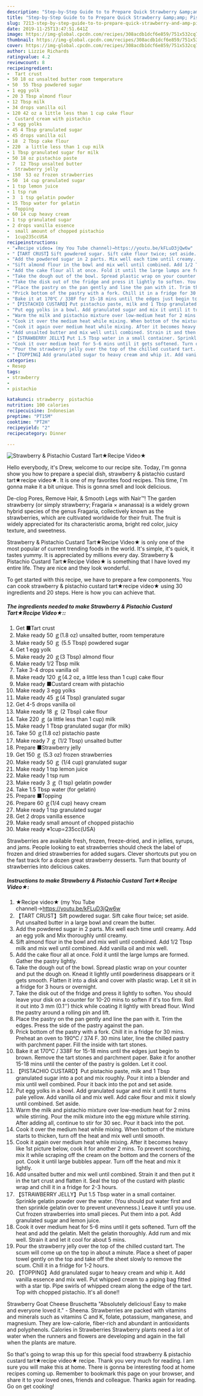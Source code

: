 ```yaml
---
description: "Step-by-Step Guide to to Prepare Quick Strawberry &amp;amp; Pistachio Custard Tart★Recipe Video★"
title: "Step-by-Step Guide to to Prepare Quick Strawberry &amp;amp; Pistachio Custard Tart★Recipe Video★"
slug: 7213-step-by-step-guide-to-to-prepare-quick-strawberry-and-amp-pistachio-custard-tartrecipe-video
date: 2019-11-25T13:47:51.641Z
image: https://img-global.cpcdn.com/recipes/308acdb1dcf6e859/751x532cq70/strawberry-pistachio-custard-tart★recipe-video★-recipe-main-photo.jpg
thumbnail: https://img-global.cpcdn.com/recipes/308acdb1dcf6e859/751x532cq70/strawberry-pistachio-custard-tart★recipe-video★-recipe-main-photo.jpg
cover: https://img-global.cpcdn.com/recipes/308acdb1dcf6e859/751x532cq70/strawberry-pistachio-custard-tart★recipe-video★-recipe-main-photo.jpg
author: Lizzie Richards
ratingvalue: 4.2
reviewcount: 8
recipeingredient:
-  Tart crust
- 50 18 oz unsalted butter room temperature
- 50  55 Tbsp powdered sugar
- 1 egg yolk
- 20 3 Tbsp almond flour
- 12 Tbsp milk
- 34 drops vanilla oil
- 120 42 oz a little less than 1 cup cake flour
-  Custard cream with pistachio
- 3 egg yolks
- 45 4 Tbsp granulated sugar
- 45 drops vanilla oil
- 18  2 Tbsp cake flour
- 220  a little less than 1 cup milk
- 1 Tbsp granulated sugar for milk
- 50 18 oz pistachio paste
- 7  12 Tbsp unsalted butter
-  Strawberry jelly
- 150  53 oz frozen strawberries
- 50  14 cup granulated sugar
- 1 tsp lemon juice
- 1 tsp rum
- 3  1 tsp gelatin powder
- 15 Tbsp water for gelatin
-  Topping
- 60 14 cup heavy cream
- 1 tsp granulated sugar
- 2 drops vanilla essence
-  small amount of chopped pistachio
-  1cup235ccUSA
recipeinstructions:
- "★Recipe video★ (my You Tube channel)→https://youtu.be/kFLuD3jQw6w"
- "【TART CRUST】Sift powdered sugar. Sift cake flour twice; set aside. Put unsalted butter in a large bowl and cream the butter."
- "Add the powdered sugar in 2 parts. Mix well each time until creamy. Add an egg yolk and Mix thoroughly until creamy."
- "Sift almond flour in the bowl and mix well until combined. Add 1/2 Tbsp milk and mix well until combined. Add vanilla oil and mix well."
- "Add the cake flour all at once. Fold it until the large lumps are formed. Gather the pastry lightly."
- "Take the dough out of the bowl. Spread plastic wrap on your counter and put the dough on. Knead it lightly until powderiness disappears or it gets smooth. Flatten it into a disk and cover with plastic wrap. Let it sit in a fridge for 3 hours or overnight."
- "Take the disk out of the fridge and press it lightly to soften. You should leave your disk on a counter for 10-20 mins to soften if it&#39;s too firm. Roll it out into 3 mm (0.1&#39;&#39;) thick while coating it lightly with bread flour. Wind the pastry around a rolling pin and lift."
- "Place the pastry on the pan gently and line the pan with it. Trim the edges. Press the side of the pastry against the pan."
- "Prick bottom of the pastry with a fork. Chill it in a fridge for 30 mins. Preheat an oven to 190℃ / 374 F. 30 mins later, line the chilled pastry with parchment paper. Fill the inside with tart stones."
- "Bake it at 170℃ / 338F for 15-18 mins until the edges just begin to brown. Remove the tart stones and parchment paper. Bake it for another 15-18 mins until the center of the pastry is golden. Let it cool."
- "【PISTACHIO CUSTARD】Put pistachio paste, milk and 1 Tbsp granulated sugar into a pot and mix roughly. Pour it into a blender and mix until well combined. Pour it back into the pot and set aside."
- "Put egg yolks in a bowl. Add granulated sugar and mix it until it turns pale yellow. Add vanilla oil and mix well. Add cake flour and mix it slowly until combined. Set aside."
- "Warm the milk and pistachio mixture over low-medium heat for 2 mins while stirring. Pour the milk mixture into the egg mixture while stirring. After adding all, continue to stir for 30 sec. Pour it back into the pot."
- "Cook it over the medium heat while mixing. When bottom of the mixture starts to thicken, turn off the heat and mix well until smooth."
- "Cook it again over medium heat while mixing. After it becomes heavy like 1st picture below, cook it for another 2 mins. To prevent scorching, mix it while scraping off the cream on the bottom and the corners of the pot. Cook it until large bubbles appear. Turn off the heat and mix it lightly."
- "Add unsalted butter and mix well until combined. Strain it and then put it in the tart crust and flatten it. Seal the top of the custard with plastic wrap and chill it in a fridge for 2-3 hours."
- "【STRAWBERRY JELLY】Put 1.5 Tbsp water in a small container. Sprinkle gelatin powder over the water. (You should put water first and then sprinkle gelatin over to prevent unevenness.) Leave it until you use. Cut frozen strawberries into small pieces. Put them into a pot. Add granulated sugar and lemon juice."
- "Cook it over medium heat for 5-6 mins until it gets softened. Turn off the heat and add the gelatin. Melt the gelatin thoroughly. Add rum and mix well. Strain it and let it cool for about 5 mins."
- "Pour the strawberry jelly over the top of the chilled custard tart. The scum will come up on the top in about a minute. Place a sheet of paper towel gently on the top and take off the sheet slowly to remove the scum. Chill it in a fridge for 1-2 hours."
- "【TOPPING】Add granulated sugar to heavy cream and whip it. Add vanilla essence and mix well. Put whipped cream to a piping bag fitted with a star tip. Pipe swirls of whipped cream along the edge of the tart. Top with chopped pistachio. It&#39;s all done!!"
categories:
- Resep
tags:
- strawberry
- 
- pistachio

katakunci: strawberry  pistachio
nutrition: 100 calories
recipecuisine: Indonesian
preptime: "PT15M"
cooktime: "PT2H"
recipeyield: "2"
recipecategory: Dinner

---
```



![Strawberry &amp; Pistachio Custard Tart★Recipe Video★](https://img-global.cpcdn.com/recipes/308acdb1dcf6e859/751x532cq70/strawberry-pistachio-custard-tart★recipe-video★-recipe-main-photo.jpg)

Hello everybody, it's Drew, welcome to our recipe site. Today, I'm gonna show you how to prepare a special dish, strawberry &amp; pistachio custard tart★recipe video★. It is one of my favorites food recipes. This time, I'm gonna make it a bit unique. This is gonna smell and look delicious.

De-clog Pores, Remove Hair, &amp; Smooth Legs with Nair™! The garden strawberry (or simply strawberry; Fragaria × ananassa) is a widely grown hybrid species of the genus Fragaria, collectively known as the strawberries, which are cultivated worldwide for their fruit. The fruit is widely appreciated for its characteristic aroma, bright red color, juicy texture, and sweetness.

Strawberry &amp; Pistachio Custard Tart★Recipe Video★ is only one of the most popular of current trending foods in the world. It's simple, it's quick, it tastes yummy. It is appreciated by millions every day. Strawberry &amp; Pistachio Custard Tart★Recipe Video★ is something that I have loved my entire life. They are nice and they look wonderful.


To get started with this recipe, we have to prepare a few components. You can cook strawberry &amp; pistachio custard tart★recipe video★ using 30 ingredients and 20 steps. Here is how you can achieve that.

##### The ingredients needed to make Strawberry &amp; Pistachio Custard Tart★Recipe Video★::

1. Get  ■Tart crust
1. Make ready 50 ｇ(1.8 oz) unsalted butter, room temperature
1. Make ready 50 ｇ (5.5 Tbsp) powdered sugar
1. Get 1 egg yolk
1. Make ready 20 ｇ(3 Tbsp) almond flour
1. Make ready 1/2 Tbsp milk
1. Take 3-4 drops vanilla oil
1. Make ready 120 ｇ(4.2 oz, a little less than 1 cup) cake flour
1. Make ready  ■Custard cream with pistachio
1. Make ready 3 egg yolks
1. Make ready 45 ｇ(4 Tbsp) granulated sugar
1. Get 4-5 drops vanilla oil
1. Make ready 18 ｇ (2 Tbsp) cake flour
1. Take 220 ｇ (a little less than 1 cup) milk
1. Make ready 1 Tbsp granulated sugar (for milk)
1. Take 50 ｇ(1.8 oz) pistachio paste
1. Make ready 7 ｇ (1/2 Tbsp) unsalted butter
1. Prepare  ■Strawberry jelly
1. Get 150 ｇ (5.3 oz) frozen strawberries
1. Make ready 50 ｇ (1/4 cup) granulated sugar
1. Make ready 1 tsp lemon juice
1. Make ready 1 tsp rum
1. Make ready 3 ｇ (1 tsp) gelatin powder
1. Take 1.5 Tbsp water (for gelatin)
1. Prepare  ■Topping
1. Prepare 60 ｇ(1/4 cup) heavy cream
1. Make ready 1 tsp granulated sugar
1. Get 2 drops vanilla essence
1. Make ready  small amount of chopped pistachio
1. Make ready  ※1cup=235cc(USA)


Strawberries are available fresh, frozen, freeze-dried, and in jellies, syrups, and jams. People looking to eat strawberries should check the label of frozen and dried strawberries for added sugars. Clever shortcuts put you on the fast track for a dozen great strawberry desserts. Turn that bounty of strawberries into delicious cakes. 

##### Instructions to make Strawberry &amp; Pistachio Custard Tart★Recipe Video★:

1. ★Recipe video★ (my You Tube channel)→https://youtu.be/kFLuD3jQw6w
1. 【TART CRUST】Sift powdered sugar. Sift cake flour twice; set aside. Put unsalted butter in a large bowl and cream the butter.
1. Add the powdered sugar in 2 parts. Mix well each time until creamy. Add an egg yolk and Mix thoroughly until creamy.
1. Sift almond flour in the bowl and mix well until combined. Add 1/2 Tbsp milk and mix well until combined. Add vanilla oil and mix well.
1. Add the cake flour all at once. Fold it until the large lumps are formed. Gather the pastry lightly.
1. Take the dough out of the bowl. Spread plastic wrap on your counter and put the dough on. Knead it lightly until powderiness disappears or it gets smooth. Flatten it into a disk and cover with plastic wrap. Let it sit in a fridge for 3 hours or overnight.
1. Take the disk out of the fridge and press it lightly to soften. You should leave your disk on a counter for 10-20 mins to soften if it&#39;s too firm. Roll it out into 3 mm (0.1&#39;&#39;) thick while coating it lightly with bread flour. Wind the pastry around a rolling pin and lift.
1. Place the pastry on the pan gently and line the pan with it. Trim the edges. Press the side of the pastry against the pan.
1. Prick bottom of the pastry with a fork. Chill it in a fridge for 30 mins. Preheat an oven to 190℃ / 374 F. 30 mins later, line the chilled pastry with parchment paper. Fill the inside with tart stones.
1. Bake it at 170℃ / 338F for 15-18 mins until the edges just begin to brown. Remove the tart stones and parchment paper. Bake it for another 15-18 mins until the center of the pastry is golden. Let it cool.
1. 【PISTACHIO CUSTARD】Put pistachio paste, milk and 1 Tbsp granulated sugar into a pot and mix roughly. Pour it into a blender and mix until well combined. Pour it back into the pot and set aside.
1. Put egg yolks in a bowl. Add granulated sugar and mix it until it turns pale yellow. Add vanilla oil and mix well. Add cake flour and mix it slowly until combined. Set aside.
1. Warm the milk and pistachio mixture over low-medium heat for 2 mins while stirring. Pour the milk mixture into the egg mixture while stirring. After adding all, continue to stir for 30 sec. Pour it back into the pot.
1. Cook it over the medium heat while mixing. When bottom of the mixture starts to thicken, turn off the heat and mix well until smooth.
1. Cook it again over medium heat while mixing. After it becomes heavy like 1st picture below, cook it for another 2 mins. To prevent scorching, mix it while scraping off the cream on the bottom and the corners of the pot. Cook it until large bubbles appear. Turn off the heat and mix it lightly.
1. Add unsalted butter and mix well until combined. Strain it and then put it in the tart crust and flatten it. Seal the top of the custard with plastic wrap and chill it in a fridge for 2-3 hours.
1. 【STRAWBERRY JELLY】Put 1.5 Tbsp water in a small container. Sprinkle gelatin powder over the water. (You should put water first and then sprinkle gelatin over to prevent unevenness.) Leave it until you use. Cut frozen strawberries into small pieces. Put them into a pot. Add granulated sugar and lemon juice.
1. Cook it over medium heat for 5-6 mins until it gets softened. Turn off the heat and add the gelatin. Melt the gelatin thoroughly. Add rum and mix well. Strain it and let it cool for about 5 mins.
1. Pour the strawberry jelly over the top of the chilled custard tart. The scum will come up on the top in about a minute. Place a sheet of paper towel gently on the top and take off the sheet slowly to remove the scum. Chill it in a fridge for 1-2 hours.
1. 【TOPPING】Add granulated sugar to heavy cream and whip it. Add vanilla essence and mix well. Put whipped cream to a piping bag fitted with a star tip. Pipe swirls of whipped cream along the edge of the tart. Top with chopped pistachio. It&#39;s all done!!


Strawberry Goat Cheese Bruschetta &#34;Absolutely delicious! Easy to make and everyone loved it.&#34; - Sheena. Strawberries are packed with vitamins and minerals such as vitamins C and K, folate, potassium, manganese, and magnesium. They are low-calorie, fiber-rich and abundant in antioxidants and polyphenols. Calories in Strawberries Strawberry plants need a lot of water when the runners and flowers are developing and again in the fall when the plants are mature. 

So that's going to wrap this up for this special food strawberry &amp; pistachio custard tart★recipe video★ recipe. Thank you very much for reading. I am sure you will make this at home. There is gonna be interesting food at home recipes coming up. Remember to bookmark this page on your browser, and share it to your loved ones, friends and colleague. Thanks again for reading. Go on get cooking!
